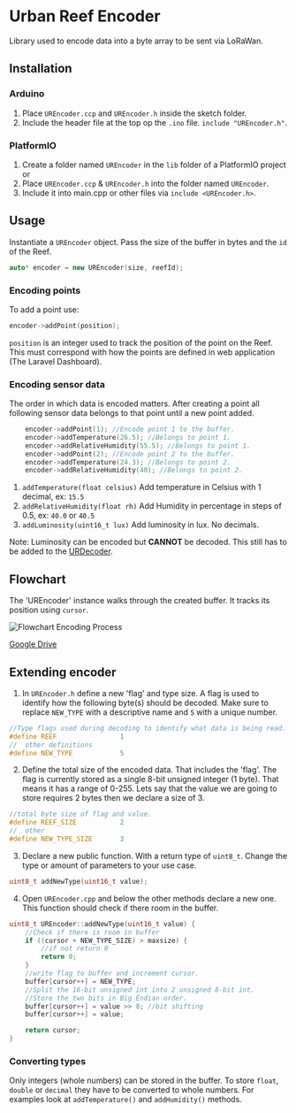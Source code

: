 # Urban Reef Encoder
Library used to encode data into a byte array to be sent via LoRaWan.

## Installation

### Arduino
1. Place `UREncoder.ccp` and `UREncoder.h` inside the sketch folder.
2. Include the header file at the top op the `.ino` file. `include "UREncoder.h"`.

### PlatformIO
1. Create a folder named `UREncoder` in the `lib` folder of a PlatformIO project or
2. Place `UREncoder.ccp` & `UREncoder.h` into the folder named `UREncoder`.
3. Include it into main.cpp or other files via `include <UREncoder.h>`.

## Usage
Instantiate a `UREncoder` object. Pass the size of the buffer in bytes and the `id` of the Reef. 
```c++
auto* encoder = new UREncoder(size, reefId);
```
### Encoding points
To add a point use:
```c++
encoder->addPoint(position);
```
`position` is an integer used to track the position of the point on the Reef. This must correspond with how the points are 
defined in web application (The Laravel Dashboard).

### Encoding sensor data
The order in which data is encoded matters.
After creating a point all following sensor data belongs to that point until a new point added.
```c++
    encoder->addPoint(1); //Encode point 1 to the buffer.
    encoder->addTemperature(26.5); //Belongs to point 1.
    encoder->addRelativeHumidity(55.5); //Belongs to point 1.
    encoder->addPoint(2); //Encode point 2 to the buffer.
    encoder->addTemperature(24.3); //Belongs to point 2.
    encoder->addRelativeHumidity(40); //Belongs to point 2.
```
1. `addTemperature(float celsius)` Add temperature in Celsius with 1 decimal, ex: `15.5` 
2. `addRelativeHumidity(float rh)` Add Humidity in percentage in steps of 0.5, ex: `40.0` or `40.5`
3. `addLuminosity(uint16_t lux)` Add luminosity in lux. No decimals.

Note: Luminosity can be encoded but **CANNOT** be decoded. This still has to be added to the [URDecoder](https://github.com/Urban-Reef/Sensor-Reef-URDecoder).

## Flowchart
The 'UREncoder' instance walks through the created buffer. It tracks its position using `cursor`.

![Flowchart Encoding Process][flowchart]

[Google Drive](https://drive.google.com/open?id=1Aw3_T0eH-Hljleyd9ejlmaVrA-ZOEXto&usp=drive_fs)

[flowchart]: https://drive.google.com/uc?id=1Aw3_T0eH-Hljleyd9ejlmaVrA-ZOEXto "Flowchart visualising the encoding process"

## Extending encoder
1. In `UREncoder.h` define a new 'flag' and type size. A flag is used to identify how the following byte(s) should be decoded.
Make sure to replace `NEW_TYPE` with a descriptive name and `5` with a unique number.
```c++
//Type flags used during decoding to identify what data is being read.
#define REEF                1
//  other definitions
#define NEW_TYPE            5
```

2. Define the total size of the encoded data. That includes the 'flag'.
The flag  is currently stored as a single 8-bit unsigned integer (1 byte). That means it has a range of 0-255. Lets say that the value we are going to store requires 2 bytes then we declare a size of 3.
```c++
//total byte size of flag and value.
#define REEF_SIZE           2
//  other
#define NEW_TYPE_SIZE       3
```

3. Declare a new public function. With a return type of `uint8_t`. Change the type or amount of parameters to your use case.
```c++
uint8_t addNewType(uint16_t value);
```

4. Open `UREncoder.cpp` and below the other methods declare a new one. This function should check if there room in the buffer.
```c++
uint8_t UREncoder::addNewType(uint16_t value) {
    //Check if there is room in buffer
    if ((cursor + NEW_TYPE_SIZE) > maxsize) {
        //if not return 0
        return 0;
    }
    //write flag to buffer and increment cursor.
    buffer[cursor++] = NEW_TYPE;
    //Split the 16-bit unsigned int into 2 unsigned 8-bit int.
    //Store the two bits in Big Endian order.
    buffer[cursor++] = value >> 8; //bit shifting
    buffer[cursor++] = value;

    return cursor;
}
```

### Converting types
Only integers (whole numbers) can be stored in the buffer. To store `float`, `double` or `decimal`
they have to be converted to whole numbers. For examples look at `addTemperature()` and `addHumidity()` methods.